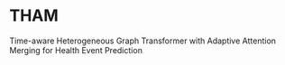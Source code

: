 # THAM
Time-aware Heterogeneous Graph Transformer with Adaptive Attention Merging for Health Event Prediction